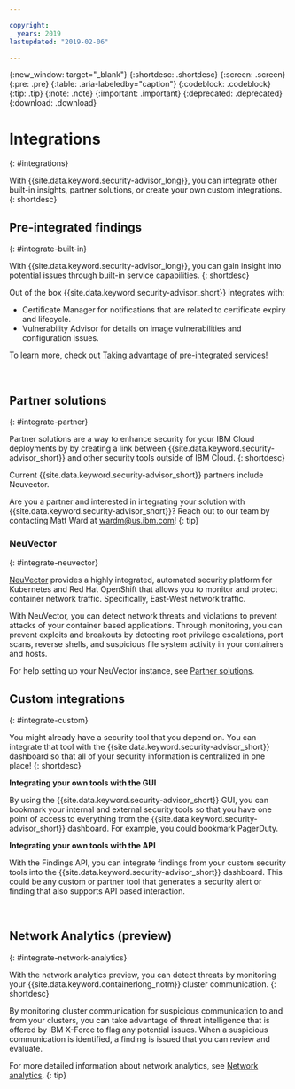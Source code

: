 ```yaml
---

copyright:
  years: 2019
lastupdated: "2019-02-06"

---
```


{:new_window: target="_blank"}
{:shortdesc: .shortdesc}
{:screen: .screen}
{:pre: .pre}
{:table: .aria-labeledby="caption"}
{:codeblock: .codeblock}
{:tip: .tip}
{:note: .note}
{:important: .important}
{:deprecated: .deprecated}
{:download: .download}

# Integrations
{: #integrations}

With {{site.data.keyword.security-advisor_long}}, you can integrate other built-in insights, partner solutions, or create your own custom integrations.
{: shortdesc}


## Pre-integrated findings
{: #integrate-built-in}

With {{site.data.keyword.security-advisor_long}}, you can gain insight into potential issues through built-in service capabilities.
{: shortdesc}


Out of the box {{site.data.keyword.security-advisor_short}} integrates with:

* Certificate Manager for notifications that are related to certificate expiry and lifecycle.
* Vulnerability Advisor for details on image vulnerabilities and configuration issues.

To learn more, check out [Taking advantage of pre-integrated services](setup.html)!

</br>

## Partner solutions
{: #integrate-partner}

Partner solutions are a way to enhance security for your IBM Cloud deployments by by creating a link between {{site.data.keyword.security-advisor_short}} and other security tools outside of IBM Cloud.
{: shortdesc}

Current {{site.data.keyword.security-advisor_short}} partners include Neuvector.

Are you a partner and interested in integrating your solution with {{site.data.keyword.security-advisor_short}}? Reach out to our team by contacting Matt Ward at wardm@us.ibm.com!
{: tip}

### NeuVector
{: #integrate-neuvector}

[NeuVector](https://neuvector.com/) provides a highly integrated, automated security platform for Kubernetes and Red Hat OpenShift that allows you to monitor and protect container network traffic. Specifically, East-West network traffic.

With NeuVector, you can detect network threats and violations to prevent attacks of your container based applications. Through monitoring, you can prevent exploits and breakouts by detecting root privilege escalations, port scans, reverse shells, and suspicious file system activity in your containers and hosts.

For help setting up your NeuVector instance, see [Partner solutions](partners.html#neuvector).



## Custom integrations
{: #integrate-custom}

You might already have a security tool that you depend on. You can integrate that tool with the {{site.data.keyword.security-advisor_short}} dashboard so that all of your security information is centralized in one place!
{: shortdesc}

**Integrating your own tools with the GUI**

By using the {{site.data.keyword.security-advisor_short}} GUI, you can bookmark your internal and external security tools so that you have one point of access to everything from the {{site.data.keyword.security-advisor_short}} dashboard. For example, you could bookmark PagerDuty.

**Integrating your own tools with the API**

With the Findings API, you can integrate findings from your custom security tools into the {{site.data.keyword.security-advisor_short}} dashboard. This could be any custom or partner tool that generates a security alert or finding that also supports API based interaction.

</br>





## Network Analytics (preview)
{: #integrate-network-analytics}

With the network analytics preview, you can detect threats by monitoring your {{site.data.keyword.containerlong_notm}} cluster communication.
{: shortdesc}

By monitoring cluster communication for suspicious communication to and from your clusters, you can take advantage of threat intelligence that is offered by IBM X-Force to flag any potential issues. When a suspicious communication is identified, a finding is issued that you can review and evaluate.

For more detailed information about network analytics, see [Network analytics](network-analytics.html).
{: tip}



</br>
</br>
